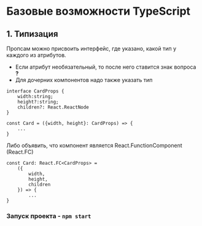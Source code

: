 # Базовые возможности TypeScript

## 1. Типизация
Пропсам можно присвоить интерфейс, где указано, какой тип у каждого из атрибутов.

- Если атрибут необязательный, то после него ставится знак вопроса  **?**
- Для дочерних компонентов надо также указать тип

```
interface CardProps {
    width:string;
    height?:string;
    children?: React.ReactNode
} 
```
```
const Card = ({width, height}: CardProps) => { 
    ...
}
```

Либо объявить, что компонент является React.FunctionComponent (React.FC)

```
const Card: React.FC<CardProps> = 
    ({
        width, 
        height, 
        children
    }) => {
        ...
}  
```
### Запуск проекта - `npm start`
